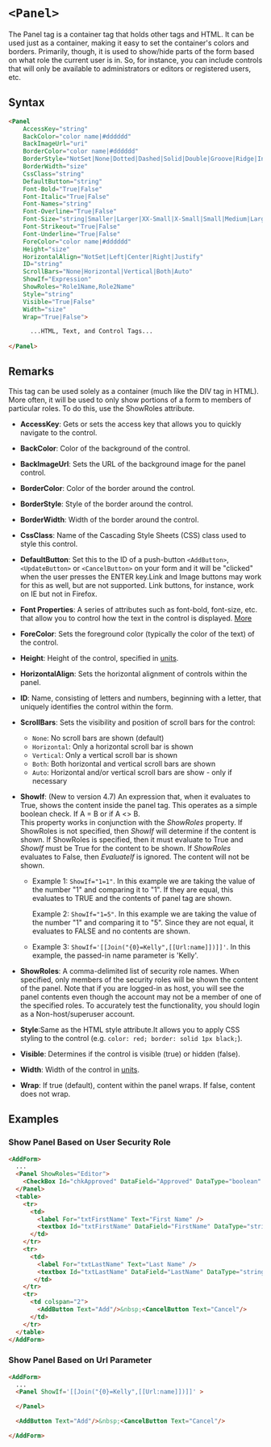 # `<Panel>`

The Panel tag is a container tag that holds other tags and HTML. It can be used just as a container, making it easy to set the container's colors and borders. Primarily, though, it is used to show/hide parts of the form based on what role the current user is in. So, for instance, you can include controls that will only be available to administrators or editors or registered users, etc.

## Syntax
```html
<Panel 
    AccessKey="string" 
    BackColor="color name|#dddddd" 
    BackImageUrl="uri" 
    BorderColor="color name|#dddddd" 
    BorderStyle="NotSet|None|Dotted|Dashed|Solid|Double|Groove|Ridge|Inset|Outset" 
    BorderWidth="size" 
    CssClass="string" 
    DefaultButton="string"
    Font-Bold="True|False" 
    Font-Italic="True|False" 
    Font-Names="string" 
    Font-Overline="True|False" 
    Font-Size="string|Smaller|Larger|XX-Small|X-Small|Small|Medium|Large|X-Large|XX-Large" 
    Font-Strikeout="True|False" 
    Font-Underline="True|False" 
    ForeColor="color name|#dddddd" 
    Height="size" 
    HorizontalAlign="NotSet|Left|Center|Right|Justify" 
    ID="string" 
    ScrollBars="None|Horizontal|Vertical|Both|Auto" 
    ShowIf="Expression"
    ShowRoles="Role1Name,Role2Name"
    Style="string" 
    Visible="True|False" 
    Width="size" 
    Wrap="True|False"> 

      ...HTML, Text, and Control Tags...
 
</Panel>     
```

## Remarks

This tag can be used solely as a container (much like the DIV tag in HTML). More often, it will be used to only show portions of a form to members of particular roles. To do this, use the ShowRoles attribute.

*   **AccessKey**: Gets or sets the access key that allows you to quickly navigate to the control.  

*   **BackColor**: Color of the background of the control.  

*   **BackImageUrl**: Sets the URL of the background image for the panel control.  

*   **BorderColor**: Color of the border around the control.  

*   **BorderStyle**: Style of the border around the control.  

*   **BorderWidth**: Width of the border around the control.  

*   **CssClass**: Name of the Cascading Style Sheets (CSS) class used to style this control.  

*   **DefaultButton**: Set this to the ID of a push-button `<AddButton>`, `<UpdateButton>` or `<CancelButton>` on your form and it will be "clicked" when the user presses the ENTER key.Link and Image buttons may work for this as well, but are not supported. Link buttons, for instance, work on IE but not in Firefox.  

*   **Font Properties**: A series of attributes such as font-bold, font-size, etc. that allow you to control how the text in the control is displayed. [More ](../font-properties.md)

*   **ForeColor**: Sets the foreground color (typically the color of the text) of the control.  

*   **Height**: Height of the control, specified in [units](../unit-types.md).  

*   **HorizontalAlign**: Sets the horizontal alignment of controls within the panel.  

*   **ID**: Name, consisting of letters and numbers, beginning with a letter, that uniquely identifies the control within the form.  

*   **ScrollBars**: Sets the visibility and position of scroll bars for the control:
    *   `None`: No scroll bars are shown (default)
    *   `Horizontal`: Only a horizontal scroll bar is shown
    *   `Vertical`: Only a vertical scroll bar is shown
    *   `Both`: Both horizontal and vertical scroll bars are shown
    *   `Auto`: Horizontal and/or vertical scroll bars are show - only if necessary  

*   **ShowIf**: (New to version 4.7) An expression that, when it evaluates to True, shows the content inside the panel tag. This operates as a simple boolean check. If A = B or if A <> B.  
    This property works in conjunction with the _ShowRoles_ property. If ShowRoles is not specified, then _ShowIf_ will determine if the content is shown. If ShowRoles is specified, then it must evaluate to True and _ShowIf_ must be True for the content to be shown. If _ShowRoles_ evaluates to False, then _EvaluateIf_ is ignored. The content will not be shown.
    *   Example 1: `ShowIf="1=1"`. In this example we are taking the value of the number "1" and comparing it to "1". If they are equal, this evaluates to TRUE and the contents of panel tag are shown.

        Example 2: `ShowIf="1=5"`. In this example we are taking the value of the number "1" and comparing it to "5". Since they are not equal, it evaluates to FALSE and no contents are shown.

    *   Example 3: `ShowIf='[[Join("{0}=Kelly",[[Url:name]])]]'`. In this example, the passed-in name parameter is 'Kelly'.  

*   **ShowRoles**: A comma-delimited list of security role names. When specified, only members of the security roles will be shown the content of the panel. Note that if you are logged-in as host, you will see the panel contents even though the account may not be a member of one of the specified roles. To accurately test the functionality, you should login as a Non-host/superuser account.  

*   **Style**:Same as the HTML style attribute.It allows you to apply CSS styling to the control (e.g. `color: red; border: solid 1px black;`).  

*   **Visible**: Determines if the control is visible (true) or hidden (false).  

*   **Width**: Width of the control in [units](../unit-types.md).  

*   **Wrap**: If true (default), content within the panel wraps. If false, content does not wrap.  



## Examples
### Show Panel Based on User Security Role
```html {3-5}
<AddForm>
  ...
  <Panel ShowRoles="Editor">
    <CheckBox Id="chkApproved" DataField="Approved" DataType="boolean" Text="Approved?" />
  </Panel>
  <table>
    <tr>
      <td>
        <label For="txtFirstName" Text="First Name" /> 
        <textbox Id="txtFirstName" DataField="FirstName" DataType="string" />
      </td>
    </tr>
    <tr>
      <td>
        <label For="txtLastName" Text="Last Name" /> 
        <textbox Id="txtLastName" DataField="LastName" DataType="string" />
       </td>
    </tr>
    <tr>
      <td colspan="2">
        <AddButton Text="Add"/>&nbsp;<CancelButton Text="Cancel"/>
      </td>
    </tr>
  </table>
</AddForm>
```

### Show Panel Based on Url Parameter
```html {3-5}
<AddForm>
  ...
  <Panel ShowIf='[[Join("{0}=Kelly",[[Url:name]])]]' >

  </Panel>

  <AddButton Text="Add"/>&nbsp;<CancelButton Text="Cancel"/>

</AddForm>
```
